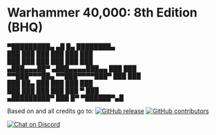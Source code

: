 Warhammer 40,000: 8th Edition (BHQ)
==================


▀█████████▄     ▄█    █▄    ████████▄   
  ███    ███   ███    ███   ███    ███  
  ███    ███   ███    ███   ███    ███  
 ▄███▄▄▄██▀   ▄███▄▄▄▄███▄▄ ███    ███  
▀▀███▀▀▀██▄  ▀▀███▀▀▀▀███▀  ███    ███  
  ███    ██▄   ███    ███   ███    ███  
  ███    ███   ███    ███   ███  ▀ ███  
▄█████████▀    ███    █▀     ▀██████▀▄█ 



Based on and all credits go to:
[![GitHub release](https://img.shields.io/github/release/BSData/wh40k-8th-edition.svg?style=flat-square)](https://github.com/BSData/wh40k-8th-edition/releases/latest)
[![GitHub contributors](https://img.shields.io/github/contributors/BSData/wh40k-8th-edition.svg?style=flat-square)](https://github.com/BSData/wh40k-8th-edition/graphs/contributors)

[![Chat on Discord](https://img.shields.io/discord/558412685981777922.svg?logo=discord&style=popout-square)](https://discord.gg/KqPVhds)



[Report it on Appspot]: http://battlescribedata.appspot.com/#/repo/wh40k-8th-edition
[Open Issue directly]: https://github.com/BSData/wh40k-8th-edition/issues
[BattleScribe homepage]: http://www.battlescribe.net/
[BattleScribe Data on Appspot]: http://battlescribedata.appspot.com/#/repos
[Getting Started wiki]: https://github.com/BSData/catalogue-development/wiki/Getting-Started#contributing
